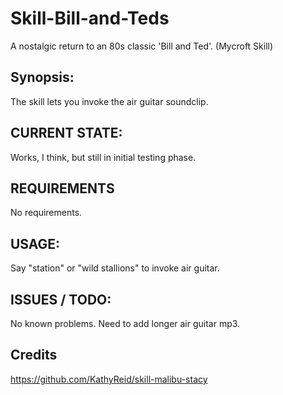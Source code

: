 # Skill-Bill-and-Teds
A nostalgic return to an 80s classic 'Bill and Ted'. (Mycroft Skill)

## Synopsis:
The skill lets you invoke the  air guitar soundclip.

## CURRENT STATE:
Works, I think, but still in initial testing phase.

## REQUIREMENTS
No requirements. 

## USAGE:
Say "station" or "wild stallions" to invoke air guitar. 

## ISSUES / TODO:
No known problems. Need to add longer air guitar mp3. 

## Credits
https://github.com/KathyReid/skill-malibu-stacy